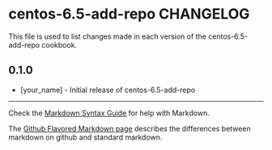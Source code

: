 centos-6.5-add-repo CHANGELOG
==========================

This file is used to list changes made in each version of the centos-6.5-add-repo cookbook.

0.1.0
-----
- [your_name] - Initial release of centos-6.5-add-repo

- - -
Check the [Markdown Syntax Guide](http://daringfireball.net/projects/markdown/syntax) for help with Markdown.

The [Github Flavored Markdown page](http://github.github.com/github-flavored-markdown/) describes the differences between markdown on github and standard markdown.
